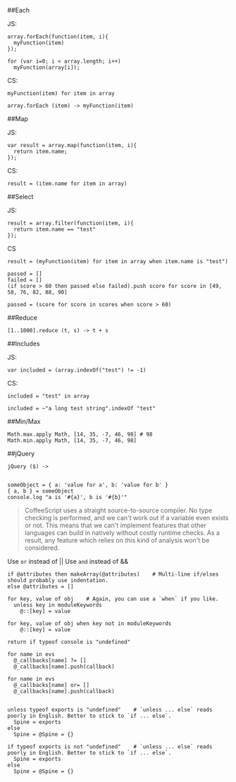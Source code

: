 
##Each

JS:

<span class="noconvert"></span>

    array.forEach(function(item, i){
      myFunction(item)
    });
    
    for (var i=0; i < array.length; i++)
      myFunction(array[i]);

CS:
      
    myFunction(item) for item in array
    
    array.forEach (item) -> myFunction(item)
    
##Map

JS:

<span class="noconvert"></span>

    var result = array.map(function(item, i){
      return item.name;
    });
    
CS:
      
    result = (item.name for item in array)

##Select

JS:

<span class="noconvert"></span>

    result = array.filter(function(item, i){
      return item.name == "test"
    });

CS

    result = (myFunction(item) for item in array when item.name is "test")

    passed = []
    failed = []
    (if score > 60 then passed else failed).push score for score in [49, 58, 76, 82, 88, 90]
    
    passed = (score for score in scores when score > 60)
    
##Reduce

    [1..1000].reduce (t, s) -> t + s
    
##Includes

JS:

<span class="noconvert"></span>

    var included = (array.indexOf("test") != -1)

CS:
    
    included = "test" in array
    
    included = ~"a long test string".indexOf "test"
    
##Min/Max

    Math.max.apply Math, [14, 35, -7, 46, 98] # 98
    Math.min.apply Math, [14, 35, -7, 46, 98]
    
##jQuery

    jQuery ($) ->
      
      
    someObject = { a: 'value for a', b: 'value for b' }
    { a, b } = someObject
    console.log "a is '#{a}', b is '#{b}'"
    
> CoffeeScript uses a straight source-to-source compiler. No type checking is performed, and we can't work out if a variable even exists or not. This means that we can't implement features that other languages can build in natively without costly runtime checks. As a result, any feature which relies on this kind of analysis won't be considered.
    
Use `or` instead of ||
Use `and` instead of &&

    if @attributes then makeArray(@attributes)    # Multi-line if/elses should probably use indentation.
    else @attributes = []

    for key, value of obj    # Again, you can use a `when` if you like.
      unless key in moduleKeywords 
        @::[key] = value
        
    for key, value of obj when key not in moduleKeywords 
        @::[key] = value
        
    return if typeof console is "undefined"
    
    for name in evs
      @_callbacks[name] ?= []
      @_callbacks[name].push(callback)
      
    for name in evs
      @_callbacks[name] or= []
      @_callbacks[name].push(callback)
      
      
    unless typeof exports is "undefined"    # `unless ... else` reads poorly in English. Better to stick to `if ... else`.
      Spine = exports
    else
      Spine = @Spine = {}

    if typeof exports is not "undefined"    # `unless ... else` reads poorly in English. Better to stick to `if ... else`.
      Spine = exports
    else
      Spine = @Spine = {}
    